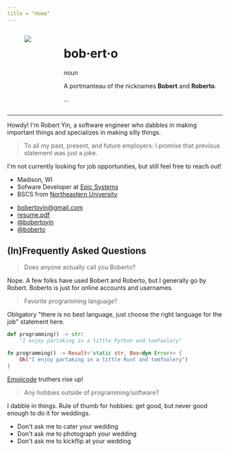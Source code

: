 ```yaml
---
title = "Home"
---
```


<div class="columns">
    <div class="column">
        <figure class="image is-128x128">
            <img id="profile-pic" src="/static/assets/robert.jpg">
        </figure>
    </div>
    <div class="column is-11">
        <h1 class="title has-text-weight-bold">bob·ert·o</h1>
        <p class="subtitle is-italic">noun</p>
        <p>A portmanteau of the nicknames <strong>Bobert</strong> and <strong>Roberto</strong>.</p>
        <p
            hx-get="/currently_playing"
            hx-indicator="#indicator"
            hx-trigger="load"
            hx-target="#track"
            hx-swap="outerHTML"
            hx-on::before-request="resetTrack()"
            hx-on::after-request="resetReloadButton()">
            <span class="icon-text is-flex-wrap-nowrap">
                <span class="icon"><i class="ph-bold ph-equalizer"></i></span>
                <span id="indicator" class="htmx-indicator">...</span>
                <span id="track"></span>
                <span
                    id="reload"
                    hx-get="/currently_playing"
                    hx-indicator="#indicator"
                    hx-trigger="click"
                    hx-target="#track"
                    hx-swap="outerHTML"
                    hx-on::before-request="resetTrack()"
                    hx-on::after-request="resetReloadButton()"
                    class="icon">
                    <i class="ph-bold ph-arrows-clockwise"></i>
                </span>
            </span>
        </p>
    </div>
</div>

---

Howdy! I'm Robert Yin, a software engineer who dabbles in making important things and specializes in making silly things.

> To all my past, present, and future employers: I promise that previous statement was just a joke.

I'm not currently looking for job opportunities, but still feel free to reach out!

<ul class="icon-list ml-0">
    <li>
        <span class="icon-text is-flex-wrap-nowrap">
            <span class="icon has-text-danger"><i class="ph-bold ph-map-pin"></i></span>
            <span>Madison, WI</span>
        </span>
    </li>
    <li>
        <span class="icon-text is-flex-wrap-nowrap">
            <span class="icon has-text-warning"><i class="ph-bold ph-briefcase"></i></span>
            <span>Sofware Developer at <a href="https://epic.com">Epic Systems</a></span>
        </span>
    </li>
    <li>
        <span class="icon-text is-flex-wrap-nowrap">
            <span class="icon has-text-link"><i class="ph-bold ph-graduation-cap"></i></span>
            <span>BSCS from <a href="https://northeastern.edu">Northeastern University</a></span>
        </span>
    </li>
</ul>

<ul class="icon-list ml-0">
    <li>
        <span class="icon-text is-flex-wrap-nowrap">
            <span class="icon has-text-primary"><i class="ph-bold ph-envelope"></i></span>
            <span><a href="mailto:bobertoyin@gmail.com">bobertoyin@gmail.com</a></span>
        </span>
    </li>
    <li>
        <span class="icon-text is-flex-wrap-nowrap">
            <span class="icon has-text-success"><i class="ph-bold ph-read-cv-logo"></i></span>
            <span><a href="/static/assets/resume.pdf">resume.pdf</a></span>
        </span>
    </li>
    <li>
        <span class="icon-text is-flex-wrap-nowrap">
            <span class="icon"><i class="ph-bold ph-github-logo"></i></span>
            <span><a href="https://github.com/bobertoyin">@bobertoyin</a></span>
        </span>
    </li>
    <li>
        <span class="icon-text is-flex-wrap-nowrap">
            <span class="icon has-text-info"><i class="ph-bold ph-linkedin-logo"></i></span>
            <span><a href="https://linkedin.com/in/boberto">@boberto</a></span>
        </span>
    </li>
</ul>

## (In)Frequently Asked Questions

> Does anyone actually call you Boberto?

Nope. A few folks have used Bobert and Roberto, but I generally go by Robert. Boberto is just for online accounts and usernames.

> Favorite programming language?

Obligatory "there is no best language, just choose the right language for the job" statement here.

```python
def programming() -> str:
    "I enjoy partaking in a little Python and tomfoolery"
```

```rust
fn programming() -> Result<'static str, Box<dyn Error>> {
    Ok("I enjoy partaking in a little Rust and tomfoolery")
}
```

[Emojicode](https://emojicode.org) truthers rise up!

> Any hobbies outside of programming/software?

I dabble in things. Rule of thumb for hobbies: get good, but never good enough to do it for weddings.

<ul class="icon-list ml-0">
    <li>
        <span class="icon-text is-flex-wrap-nowrap">
            <span class="icon"><i class="ph-bold ph-chef-hat"></i></span>
            <span>Don't ask me to cater your wedding</span>
        </span>
    </li>
    <li>
        <span class="icon-text is-flex-wrap-nowrap">
            <span class="icon"><i class="ph-bold ph-camera"></i></span>
            <span>Don't ask me to photograph your wedding</span>
        </span>
    </li>
    <li>
        <span class="icon-text is-flex-wrap-nowrap">
            <span class="icon"><i class="ph-bold ph-tire"></i></span>
            <span>Don't ask me to kickflip at your wedding</span>
        </span>
    </li>
</ul>

